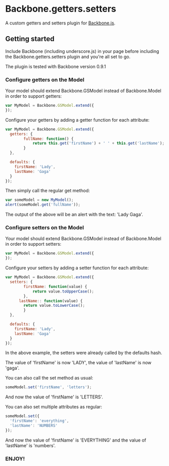 # Backbone.getters.setters

A custom getters and setters plugin for [Backbone.js](http://documentcloud.github.com/backbone).

## Getting started

Include Backbone (including underscore.js) in your page before including the Backbone.getters.setters plugin and you're all set to go.

The plugin is tested with Backbone version 0.9.1

### Configure getters on the Model

Your model should extend Backbone.GSModel instead of Backbone.Model in order to support getters:

```js
var MyModel = Backbone.GSModel.extend({
});
```

Configure your getters by adding a getter function for each attribute:

```js
var MyModel = Backbone.GSModel.extend({
  getters: {
  		fullName: function() {
		    return this.get('firstName') + ' ' + this.get('lastName');
	    }
  },

  defaults: {
    firstName: 'Lady',
    lastName: 'Gaga'
  }
});
```

Then simply call the regular get method:

```js
var someModel = new MyModel();
alert(someModel.get('fullName'));
```

The output of the above will be an alert with the text: 'Lady Gaga'.

### Configure setters on the Model

Your model should extend Backbone.GSModel instead of Backbone.Model in order to support setters:

```js
var MyModel = Backbone.GSModel.extend({
});
```

Configure your setters by adding a setter function for each attribute:

```js
var MyModel = Backbone.GSModel.extend({
  setters: {
    	firstName: function(value) {
		    return value.toUpperCase();
	    },
      lastName:: function(value) {
  	    return value.toLowerCase();
	    }
  },

  defaults: {
    firstName: 'Lady',
    lastName: 'Gaga'
  }
});
```

In the above example, the setters were already called by the defaults hash.

The value of 'firstName' is now 'LADY', the value of 'lastName' is now 'gaga'.

You can also call the set method as usual:

```js
someModel.set('firstName', 'letters');
```

And now the value of 'firstName' is 'LETTERS'.

You can also set multiple attributes as regular:

```js
someModel.set({
  'firstName': 'everything',
  'lastName': 'NUMBERS'
});
```

And now the value of 'firstName' is 'EVERYTHING' and the value of 'lastName' is 'numbers'.

### ENJOY!